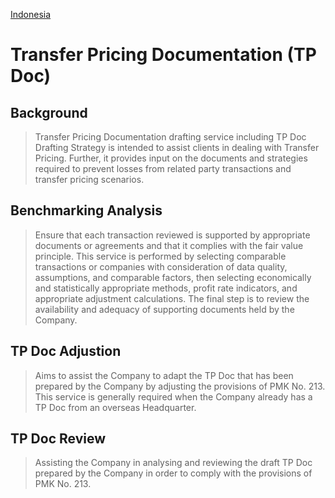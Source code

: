 [Indonesia](/TPDoc-ID.md)
# Transfer Pricing Documentation (TP Doc)
## Background
> Transfer Pricing Documentation drafting service including TP Doc Drafting Strategy is intended to assist clients in dealing with Transfer Pricing. Further, it provides input on the documents and strategies required to prevent losses from related party transactions and transfer pricing scenarios.

## Benchmarking Analysis 
> Ensure that each transaction reviewed is supported by appropriate documents or agreements and that it complies with the fair value principle. This service is performed by selecting comparable transactions or companies with consideration of data quality, assumptions, and comparable factors, then selecting economically and statistically appropriate methods, profit rate indicators, and appropriate adjustment calculations. The final step is to review the availability and adequacy of supporting documents held by the Company.
## TP Doc Adjustion
> Aims to assist the Company to adapt the TP Doc that has been prepared by the Company by adjusting the provisions of PMK No. 213. This service is generally required when the Company already has a TP Doc from an overseas Headquarter.
## TP Doc Review
> Assisting the Company in analysing and reviewing the draft TP Doc prepared by the Company in order to comply with the provisions of PMK No. 213.